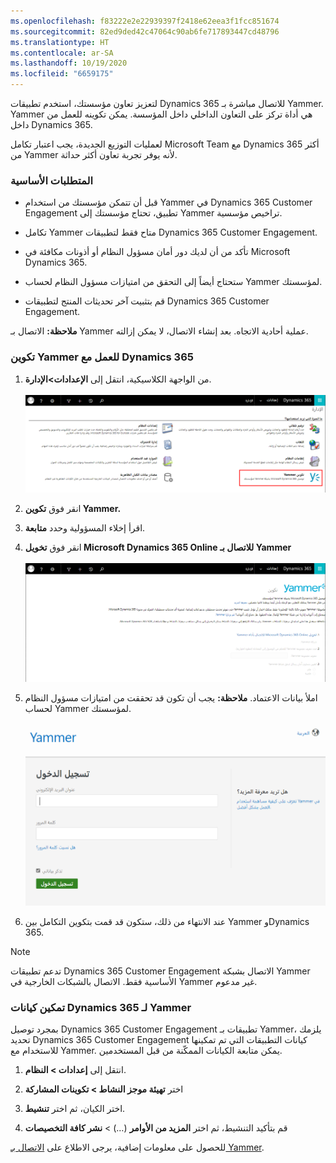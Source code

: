 ```yaml
---
ms.openlocfilehash: f83222e2e22939397f2418e62eea3f1fcc851674
ms.sourcegitcommit: 82ed9ded42c47064c90ab6fe717893447cd48796
ms.translationtype: HT
ms.contentlocale: ar-SA
ms.lasthandoff: 10/19/2020
ms.locfileid: "6659175"
---
```

لتعزيز تعاون مؤسستك، استخدم تطبيقات Dynamics 365 للاتصال مباشرة بـ Yammer. Yammer هي أداة تركز على التعاون الداخلي داخل المؤسسة. يمكن تكوينه للعمل من داخل Dynamics 365.

لعمليات التوزيع الجديدة، يجب اعتبار تكامل Microsoft Team مع Dynamics 365 أكثر من Yammer لأنه يوفر تجربة تعاون أكثر حداثة.

### <a name="prerequisites"></a>المتطلبات الأساسية
- قبل أن تتمكن مؤسستك من استخدام Yammer في Dynamics 365 Customer Engagement تطبيق، تحتاج مؤسستك إلى Yammer تراخيص مؤسسية.

- تكامل Yammer متاح فقط لتطبيقات Dynamics 365 Customer Engagement.

- تأكد من أن لديك دور أمان مسؤول النظام أو أذونات مكافئة في Microsoft Dynamics 365.

- ستحتاج أيضاً إلى التحقق من امتيازات مسؤول النظام لحساب Yammer لمؤسستك.

- قم بتثبيت آخر تحديثات المنتج لتطبيقات Dynamics 365 Customer Engagement.

**ملاحظة:** الاتصال بـ Yammer عملية أحادية الاتجاه. بعد إنشاء الاتصال، لا يمكن إزالته.

### <a name="configuring-yammer-to-work-with-dynamics-365"></a>تكوين Yammer للعمل مع Dynamics 365
1. من الواجهة الكلاسيكية، انتقل إلى **الإعدادات&gt;الإدارة**.   
‎  
‎![لقطة شاشة تعرض قسم Yammer في شاشة الإعدادات](../media/Yammer_image1.png)

2. انقر فوق **تكوين Yammer.**

3. اقرأ إخلاء المسؤولية وحدد **متابعة**.

4. انقر فوق **تخويل Microsoft Dynamics 365 Online للاتصال بـ Yammer**   
‎  
‎![لقطة شاشة تعرض شاشة التهيئة Yammer في قائمة الإعدادات](../media/Yammer_image2.png)

5. املأ بيانات الاعتماد. **ملاحظة:** يجب أن تكون قد تحققت من امتيازات مسؤول النظام لحساب Yammer لمؤسستك.  
‎  
‎ ![لقطة شاشة تعرض شاشة تسجيل الدخول لـ Yammer](../media/Yammer_image3.png)

6. عند الانتهاء من ذلك، ستكون قد قمت بتكوين التكامل بين Yammer وDynamics 365.

> [!NOTE]
> تدعم تطبيقات Dynamics 365 Customer Engagement الاتصال بشبكة Yammer الأساسية فقط. الاتصال بالشبكات الخارجية في Yammer غير مدعوم.

### <a name="enable-dynamics-365-entities-for-yammer"></a>تمكين كيانات Dynamics 365 لـ Yammer
بمجرد توصيل Dynamics 365 Customer Engagement تطبيقات بـ Yammer، يلزمك تحديد Dynamics 365 Customer Engagement كيانات التطبيقات التي تم تمكينها للاستخدام مع Yammer. يمكن متابعة الكيانات الممكّنة من قبل المستخدمين.

1. انتقل إلى **إعدادات &gt; النظام**.

2. اختر **تهيئة موجز النشاط &gt; تكوينات المشاركة**

3. اختر الكيان، ثم اختر **تنشيط**.

4. قم بتأكيد التنشيط، ثم اختر **المزيد من الأوامر** (…) > **نشر كافة التخصيصات**

للحصول على معلومات إضافية، يرجى الاطلاع على [الاتصال بـ Yammer](https://docs.microsoft.com/dynamics365/customer-engagement/admin/connect-yammer).
